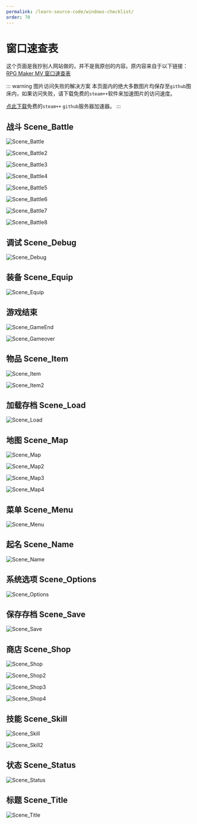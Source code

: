 ```yaml
---
permalink: /learn-source-code/windows-checklist/
order: 70
---
```


# 窗口速查表

这个页面是我抄别人网站做的，并不是我原创的内容。原内容来自于以下链接：
[RPG Maker MV 窗口速查表](https://consolelog.gitee.io/rmdoc/rmmv-window/)

::: warning 图片访问失败的解决方案
本页面内的绝大多数图片均保存至`github`图床内，如果访问失败，请下载免费的`steam++`软件来加速图片的访问速度。

[点此下载](https://steampp.net/)免费的`steam++` `github`服务器加速器。
:::

## 战斗 Scene_Battle

![Scene_Battle](https://raw.githubusercontent.com/ruan-cat/img-store/main/img/Scene_Battle.png)

![Scene_Battle2](https://raw.githubusercontent.com/ruan-cat/img-store/main/img/Scene_Battle2.png)

![Scene_Battle3](https://raw.githubusercontent.com/ruan-cat/img-store/main/img/Scene_Battle3.png)

![Scene_Battle4](https://raw.githubusercontent.com/ruan-cat/img-store/main/img/Scene_Battle4.png)

![Scene_Battle5](https://raw.githubusercontent.com/ruan-cat/img-store/main/img/Scene_Battle5.png)

![Scene_Battle6](https://raw.githubusercontent.com/ruan-cat/img-store/main/img/Scene_Battle6.png)

![Scene_Battle7](https://raw.githubusercontent.com/ruan-cat/img-store/main/img/Scene_Battle7.png)

![Scene_Battle8](https://raw.githubusercontent.com/ruan-cat/img-store/main/img/Scene_Battle8.png)

## 调试 Scene_Debug

![Scene_Debug](https://raw.githubusercontent.com/ruan-cat/img-store/main/img/Scene_Debug.png)

## 装备 Scene_Equip

![Scene_Equip](https://raw.githubusercontent.com/ruan-cat/img-store/main/img/Scene_Equip.png)

## 游戏结束

![Scene_GameEnd](https://raw.githubusercontent.com/ruan-cat/img-store/main/img/Scene_GameEnd.png)

![Scene_Gameover](https://raw.githubusercontent.com/ruan-cat/img-store/main/img/Scene_Gameover.png)

## 物品 Scene_Item

![Scene_Item](https://raw.githubusercontent.com/ruan-cat/img-store/main/img/Scene_Item.png)

![Scene_Item2](https://raw.githubusercontent.com/ruan-cat/img-store/main/img/Scene_Item2.png)

## 加载存档 Scene_Load

![Scene_Load](https://raw.githubusercontent.com/ruan-cat/img-store/main/img/Scene_Load.png)

## 地图 Scene_Map

![Scene_Map](https://raw.githubusercontent.com/ruan-cat/img-store/main/img/Scene_Map.png)

![Scene_Map2](https://raw.githubusercontent.com/ruan-cat/img-store/main/img/Scene_Map2.png)

![Scene_Map3](https://raw.githubusercontent.com/ruan-cat/img-store/main/img/Scene_Map3.png)

![Scene_Map4](https://raw.githubusercontent.com/ruan-cat/img-store/main/img/Scene_Map4.png)

## 菜单 Scene_Menu

![Scene_Menu](https://raw.githubusercontent.com/ruan-cat/img-store/main/img/Scene_Menu.png)

## 起名 Scene_Name

![Scene_Name](https://raw.githubusercontent.com/ruan-cat/img-store/main/img/Scene_Name.png)

## 系统选项 Scene_Options

![Scene_Options](https://raw.githubusercontent.com/ruan-cat/img-store/main/img/Scene_Options.png)

## 保存存档 Scene_Save

![Scene_Save](https://raw.githubusercontent.com/ruan-cat/img-store/main/img/Scene_Save.png)

## 商店 Scene_Shop

![Scene_Shop](https://raw.githubusercontent.com/ruan-cat/img-store/main/img/Scene_Shop.png)

![Scene_Shop2](https://raw.githubusercontent.com/ruan-cat/img-store/main/img/Scene_Shop2.png)

![Scene_Shop3](https://raw.githubusercontent.com/ruan-cat/img-store/main/img/Scene_Shop3.png)

![Scene_Shop4](https://raw.githubusercontent.com/ruan-cat/img-store/main/img/Scene_Shop4.png)

## 技能 Scene_Skill

![Scene_Skill](https://raw.githubusercontent.com/ruan-cat/img-store/main/img/Scene_Skill.png)

![Scene_Skill2](https://raw.githubusercontent.com/ruan-cat/img-store/main/img/Scene_Skill2.png)

## 状态 Scene_Status

![Scene_Status](https://raw.githubusercontent.com/ruan-cat/img-store/main/img/Scene_Status.png)

## 标题 Scene_Title

![Scene_Title](https://raw.githubusercontent.com/ruan-cat/img-store/main/img/Scene_Title.png)
